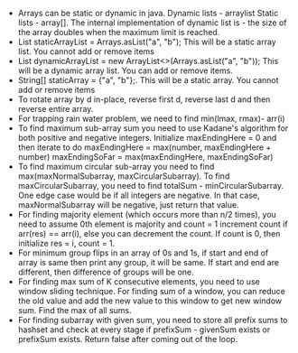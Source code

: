 * Arrays can be static or dynamic in java. Dynamic lists - arraylist Static lists - array[]. The internal implementation 
  of dynamic list is - the size of the array doubles when the maximum limit is reached.
* List<String> staticArrayList = Arrays.asList("a", "b"); This will be a static array list. You cannot add or remove 
  items
* List<String> dynamicArrayList = new ArrayList<>(Arrays.asList("a", "b")); This will be a dynamic array list. You 
  can add or remove items.
* String[] staticArray = {"a", "b"};. This will be a static array. You cannot add or remove items
* To rotate array by d in-place, reverse first d, reverse last d and then reverse entire array.
* For trapping rain water problem, we need to find min(lmax, rmax)- arr(i)
* To find maximum sub-array sum you need to use Kadane's algorithm for both positive and negative integers. Initialize
  maxEndingHere = 0 and then iterate to do maxEndingHere = max(number, maxEndingHere + number) 
  maxEndingSoFar = max(maxEndingHere, maxEndingSoFar)
* To find maximum circular sub-array you need to find max(maxNormalSubarray, maxCircularSubarray). To find 
  maxCircularSubarray, you need to find totalSum - minCircularSubarray. One edge case would be if all integers are 
  negative. In that case, maxNormalSubarray will be negative, just return that value.
* For finding majority element (which occurs more than n/2 times), you need to assume 0th element is majority and 
  count = 1 increment count if arr(res) == arr(i), else you can decrement the count. If count is 0, then initialize 
  res = i, count = 1.
* For minimum group flips in an array of 0s and 1s, if start and end of array is same then print any group, it will be 
  same. If start and end are different, then difference of groups will be one.
* For finding max sum of K consecutive elements, you need to use window sliding technique. For finding sum of a window,
  you can reduce the old value and add the new value to this window to get new window sum. Find the max of all sums.
* For finding subarray with given sum, you need to store all prefix sums to hashset and check at every stage if 
  prefixSum - givenSum exists or prefixSum exists. Return false after coming out of the loop.